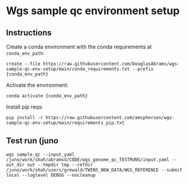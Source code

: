 # Wgs sample qc environment setup

## Instructions

Create a conda environment with the conda requirements at `conda_env_path`:
```
create --file https://raw.githubusercontent.com/DouglasAbrams/wgs-sample-qc-env-setup/main/conda_requirements.txt --prefix {conda_env_path}
```

Activate the environment:
```
conda activate {conda_env_path}
```

Install pip reqs:
```
pip install -r https://raw.githubusercontent.com/amcpherson/wgs-sample-qc-env-setup/main/requirements_pip.txt
```

## Test run (juno

```
wgs sample_qc --input_yaml /juno/work/shah/abramsd/CODE/wgs_genome_qc_TESTRUNS/input.yaml --out_dir out --tmpdir tmp --refdir /juno/work/shah/users/grewald/TWINS_NEW_DATA/WGS_REFERENCE --submit local --loglevel DEBUG --nocleanup
```
